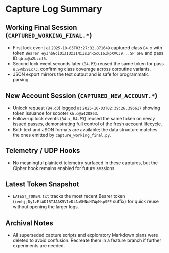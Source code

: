 # Capture Log Summary

## Working Final Session (`CAPTURED_WORKING_FINAL.*`)
- First lock event at `2025-10-03T03:27:32.871649` captured class `B4.x` with token `Bearer eyJhbGciOiJIUzI1NiIsInR5cCI6IkpXVCJ9...SP SFE` and pass ID `qb.q@a2bccf5`.
- Second lock event seconds later (`B4.P3`) reused the same token for pass `u.S@d591c73`, confirming class coverage across coroutine variants.
- JSON export mirrors the text output and is safe for programmatic parsing.

## New Account Session (`CAPTURED_NEW_ACCOUNT.*`)
- Unlock request (`B4.d3`) logged at `2025-10-03T02:39:26.396617` showing token issuance for scooter `kh.d@a420863`.
- Follow-up lock events (`B4.x`, `B4.P3`) reused the same token on newly issued passes, demonstrating full control of the fresh account lifecycle.
- Both text and JSON formats are available; the data structure matches the ones emitted by `capture_working_final.py`.

## Telemetry / UDP Hooks
- No meaningful plaintext telemetry surfaced in these captures, but the Cipher hook remains enabled for future sessions.

## Latest Token Snapshot
- `LATEST_TOKEN.txt` tracks the most recent Bearer token (`ivnhjjDy1zEtAD1BTJAAK5V1vDtAaSHNuHZWpMspSFE` suffix) for quick reuse without opening the larger logs.

## Archival Notes
- All superseded capture scripts and exploratory Markdown plans were deleted to avoid confusion. Recreate them in a feature branch if further experiments are needed.
